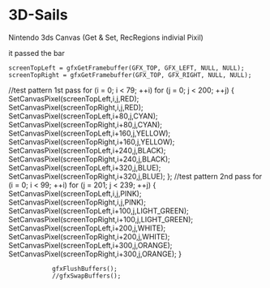 # 3D-Sails  
Nintendo 3ds Canvas (Get &amp; Set, RecRegions indivial Pixil) 

it passed the bar 

	screenTopLeft = gfxGetFramebuffer(GFX_TOP, GFX_LEFT, NULL, NULL); 
	screenTopRight = gfxGetFramebuffer(GFX_TOP, GFX_RIGHT, NULL, NULL); 

//test pattern 1st pass 
				for (i = 0; i < 79; ++i) 
				  for (j = 0; j < 200; ++j)
				{
                                SetCanvasPixel(screenTopLeft,i,j,RED);
                                SetCanvasPixel(screenTopRight,i,j,RED);
                                SetCanvasPixel(screenTopLeft,i+80,j,CYAN);
                                SetCanvasPixel(screenTopRight,i+80,j,CYAN);
                                SetCanvasPixel(screenTopLeft,i+160,j,YELLOW);
                                SetCanvasPixel(screenTopRight,i+160,j,YELLOW);
                                SetCanvasPixel(screenTopLeft,i+240,j,BLACK);
                                SetCanvasPixel(screenTopRight,i+240,j,BLACK);
                                SetCanvasPixel(screenTopLeft,i+320,j,BLUE);
                                SetCanvasPixel(screenTopRight,i+320,j,BLUE);
				};
//test pattern 2nd pass 
				for (i = 0; i < 99; ++i) 
				  for (j = 201; j < 239; ++j)
				{
                                SetCanvasPixel(screenTopLeft,i,j,PINK);
                                SetCanvasPixel(screenTopRight,i,j,PINK);
                                SetCanvasPixel(screenTopLeft,i+100,j,LIGHT_GREEN);
                                SetCanvasPixel(screenTopRight,i+100,j,LIGHT_GREEN);
                                SetCanvasPixel(screenTopLeft,i+200,j,WHITE);
                                SetCanvasPixel(screenTopRight,i+200,j,WHITE);
                                SetCanvasPixel(screenTopLeft,i+300,j,ORANGE);
                                SetCanvasPixel(screenTopRight,i+300,j,ORANGE);
				}

				gfxFlushBuffers();
				//gfxSwapBuffers();
